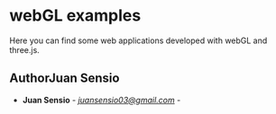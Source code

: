 # webGL examples

Here you can find some web applications developed with webGL and three.js.

## Author**Juan Sensio**

* **Juan Sensio** - *juansensio03@gmail.com* -
